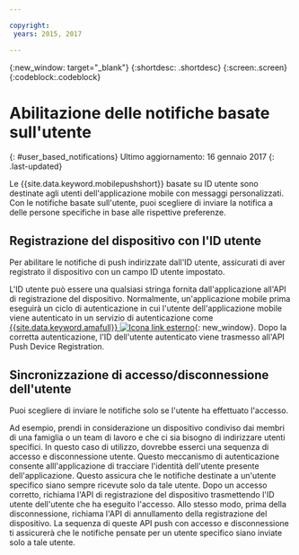 ```yaml
---

copyright:
 years: 2015, 2017

---
```


{:new_window: target="_blank"}
{:shortdesc: .shortdesc}
{:screen:.screen}
{:codeblock:.codeblock}

# Abilitazione delle notifiche basate sull'utente
{: #user_based_notifications}
Ultimo aggiornamento: 16 gennaio 2017
{: .last-updated}

Le {{site.data.keyword.mobilepushshort}} basate su ID utente sono destinate agli utenti dell'applicazione mobile con messaggi personalizzati. Con le notifiche basate sull'utente, puoi scegliere di inviare la notifica a delle persone specifiche in base alle rispettive preferenze.

## Registrazione del dispositivo con l'ID utente
Per abilitare le notifiche di push indirizzate dall'ID utente, assicurati di aver registrato il dispositivo con un campo ID utente impostato.     

L'ID utente può essere una qualsiasi stringa fornita dall'applicazione all'API di registrazione del dispositivo. Normalmente, un'applicazione mobile prima eseguirà un ciclo di autenticazione in cui l'utente dell'applicazione mobile viene autenticato in un servizio di autenticazione come [{{site.data.keyword.amafull}} ![Icona link esterno](../../icons/launch-glyph.svg "Icona link esterno")](https://console.ng.bluemix.net/docs/services/mobileaccess/index.html "Icona link esterno"){: new_window}. Dopo la corretta autenticazione, l'ID dell'utente autenticato viene trasmesso all'API Push Device Registration. 

## Sincronizzazione di accesso/disconnessione dell'utente 

Puoi scegliere di inviare le notifiche solo se l'utente ha effettuato l'accesso. 

Ad esempio, prendi in considerazione un dispositivo condiviso dai membri di una famiglia o un team di lavoro e che ci sia bisogno di indirizzare utenti specifici. In questo caso di utilizzo, dovrebbe esserci una sequenza di accesso e disconnessione utente. Questo meccanismo di autenticazione consente alll'applicazione di tracciare l'identità dell'utente presente dell'applicazione. Questo assicura che le notifiche destinate a un'utente specifico siano sempre ricevute solo da tale utente. Dopo un accesso corretto, richiama l'API di registrazione del dispositivo trasmettendo l'ID utente dell'utente che ha eseguito l'accesso. Allo stesso modo, prima della disconnessione, richiama l'API di annullamento della registrazione del dispositivo. La sequenza di queste API push con accesso e disconnessione ti assicurerà che le notifiche pensate per un utente specifico siano inviate solo a tale utente.
